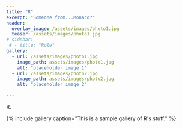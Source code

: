 ```yaml
---
title: "R"
excerpt: "Someone from...Monaco?"
header:
  overlay_image: /assets/images/photo1.jpg
  teaser: /assets/images/photo1.jpg
# sidebar:
 # - title: "Role"
gallery:
  - url: /assets/images/photo1.jpg
    image_path: assets/images/photo1.jpg
    alt: "placeholder image 1"
  - url: /assets/images/photo2.jpg
    image_path: assets/images/photo2.jpg
    alt: "placeholder image 2"

---
```


R.

 {% include gallery caption="This is a sample gallery of R's stuff." %}
